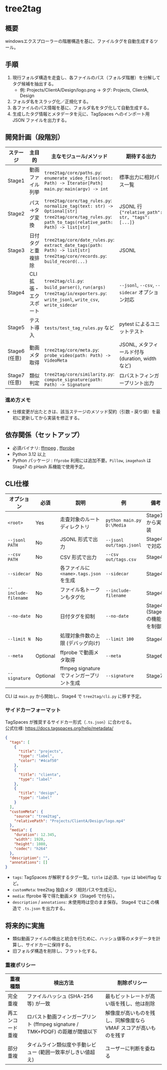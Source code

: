 # tree2tag

## 概要

windowsエクスプローラーの階層構造を基に、ファイルタグを自動生成するツール。

## 手順

1. 現行フォルダ構造を走査し、各ファイルのパス（フォルダ階層）を分解してタグ候補を抽出する。
   - 例: Projects/ClientA/Design/logo.png → タグ: Projects, ClientA, Design
2. フォルダ名をスラッグ化／正規化する。
3. 各ファイルのパス情報を基に、フォルダ名をタグ化して自動生成する。
4. 生成したタグ情報とメタデータを元に、TagSpaces へのインポート用 JSON ファイルを出力する。

## 開発計画（段階別）

| ステージ | 主目的 | 主なモジュール/メソッド | 期待する出力 | 備考 |
|-----------|---------|---------------------------|----------------|------|
| Stage1 | 動画ファイル列挙 | `tree2tag/core/paths.py`: `enumerate_video_files(root: Path) -> Iterator[Path]`<br>`main.py`: `main(argv) -> int` | 標準出力に相対パス一覧 | 最小依存 (標準ライブラリのみ) |
| Stage2 | パス→タグ変換 | `tree2tag/core/tag_rules.py`: `normalize_tag(text: str) -> Optional[str]`<br>`tree2tag/core/tag_rules.py`: `path_to_tags(relative_path: Path) -> list[str]` | JSONL 行 `{"relative_path": str, "tags": [...]}` | relative_pathはフルパス, サイドカー生成はまだ行わない |
| Stage3 | 日付タグと重複排除 | `tree2tag/core/date_rules.py`: `extract_date_tags(path: Path) -> list[str]`<br>`tree2tag/core/records.py`: `build_record(...)` | JSONL | `path.stat().st_ctime`（必要なら `st_mtime`）から年月日タグを生成 |
| Stage4 | CLI 拡張・エクスポート | `tree2tag/cli.py`: `build_parser()`, `run(args)`<br>`tree2tag/io/exporters.py`: `write_jsonl`, `write_csv`, `write_sidecar` | `--jsonl`, `--csv`, `--sidecar` オプション対応 | `argparse` とファイル出力処理 |
| Stage5 | テスト導入 | `tests/test_tag_rules.py` など | pytest によるユニットテスト | 必須ケース: タグ正規化 / 日付抽出 |
| Stage6 (任意) | 動画メタ取得 | `tree2tag/core/meta.py`: `probe_video(path: Path) -> VideoMeta` | JSONL, メタフィールド付与 (duration, width など) | ffprobe 依存, Stage2で作成したjsonに追加|
| Stage7 (任意) | 類似判定 | `tree2tag/core/similarity.py`: `compute_signature(path: Path) -> Signature` | ロバストフィンガープリント出力 | ffmpeg signature / TMK+PDQF |

### 進め方メモ

- 仕様変更が出たときは、該当ステージのメソッド契約（引数・戻り値）を最初に更新してから実装を修正する。

## 依存関係（セットアップ）

- 必須バイナリ: [ffmpeg](https://ffmpeg.org/) , [ffprobe](https://ffmpeg.org/ffprobe.html)
- Python 3.12 以上
- Python パッケージ : `ffprobe` 利用には追加不要。`Pillow`, `imagehash` は Stage7 の pHash 系機能で使用予定。

## CLI仕様

| オプション | 必須 | 説明 | 例 | 備考 |
|-------------|------|------|----|------|
| `<root>` | Yes | 走査対象のルートディレクトリ | `python main.py D:\Media` | Stage1 から実装 |
| `--jsonl PATH` | No | JSONL 形式で出力 | `--jsonl out/tags.jsonl` | Stage4 で対応 |
| `--csv PATH` | No | CSV 形式で出力 | `--csv out/tags.csv` | Stage4 |
| `--sidecar` | No | 各ファイルに `<name>.tags.json` を生成 | `--sidecar` | Stage4 |
| `--include-filename` | No | ファイル名トークンもタグ化 | `--include-filename` | Stage4 |
| `--no-date` | No | 日付タグを抑制 | `--no-date` | Stage4 (Stage3の機能を制御) |
| `--limit N` | No | 処理対象件数の上限 (デバッグ向け) | `--limit 100` | Stage4 |
| `--meta` | Optional | ffprobe で動画メタ取得 | `--meta` | Stage6 |
| `--signature` | Optional | ffmpeg signature でフィンガープリント生成 | `--signature` | Stage7 |

CLI は `main.py` から開始し、Stage4 で `tree2tag/cli.py` に移す予定。

### サイドカーフォーマット

TagSpaces が推奨するサイドカー形式（`.ts.json`）に合わせる。  
公式仕様: <https://docs.tagspaces.org/help/metadata/>

```json
{
  "tags": [
    {
      "title": "projects",
      "type": "label",
      "color": "#4caf50"
    },
    {
      "title": "clienta",
      "type": "label"
    },
    {
      "title": "design",
      "type": "label"
    }
  ],
  "customMeta": {
    "source": "tree2tag",
    "relativePath": "Projects/ClientA/Design/logo.mp4"
  },
  "media": {
    "duration": 12.345,
    "width": 1920,
    "height": 1080,
    "codec": "h264"
  },
  "description": "",
  "annotations": []
}
```

- `tags`: TagSpaces が解釈するタグ一覧。`title` は必須、`type` は label/flag など。
- `customMeta`: tree2tag 独自メタ（相対パスや生成元）。
- `media`: ffprobe 等で得た動画メタ（Stage6 で付与）。
- `description` / `annotations`: 未使用時は空のまま保存。
Stage4 ではこの構造で `.ts.json` を出力する。

## 将来的に実施

- 類似動画ファイルの検出と統合を行ために、ハッシュ値等のメタデータを計算し、サイドカーに保持する。
- 旧フォルダ構造を削除し、フラット化する。

### 重複ポリシー

| 重複種類 | 検出方法 | 削除ポリシー |
|-----------|------------|----------------|
| 完全重複 | ファイルハッシュ (SHA-256 等) が一致 | 最もビットレートが高い版を残し、他は削除 |
| 再エンコード重複 | ロバスト動画フィンガープリント (ffmpeg signature / TMK+PDQF) の距離が閾値以下 | 解像度が高いものを残し、同解像度なら VMAF スコアが高いものを残す |
| 部分重複 | タイムライン類似度や手動レビュー (範囲一致率がしきい値超え) | ユーザーに判断を委ねる |
